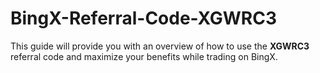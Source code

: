 # BingX-Referral-Code-XGWRC3
This guide will provide you with an overview of how to use the **XGWRC3** referral code and maximize your benefits while trading on BingX.
